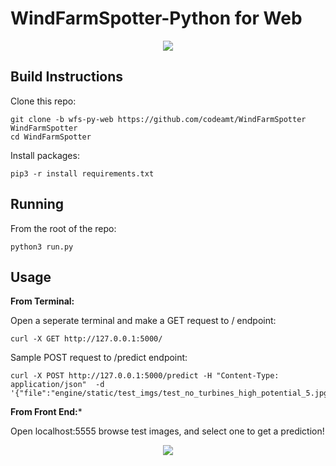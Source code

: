 # WindFarmSpotter-Python for Web 

<p align="center">
  <img src="https://ucarecdn.com/8a005294-8d27-40c0-b0d9-bc56e466f8eb/ScreenShot20191207at75241PM.png">
</p>




## Build Instructions 

Clone this repo:
```
git clone -b wfs-py-web https://github.com/codeamt/WindFarmSpotter WindFarmSpotter 
cd WindFarmSpotter
```

Install packages:
```
pip3 -r install requirements.txt 
```


## Running 

From the root of the repo:
```
python3 run.py
```


## Usage 


**From Terminal:**

Open a seperate terminal and make a GET request to / endpoint:
```
curl -X GET http://127.0.0.1:5000/
```

Sample POST request to /predict endpoint:
```
curl -X POST http://127.0.0.1:5000/predict -H "Content-Type: application/json"  -d '{"file":"engine/static/test_imgs/test_no_turbines_high_potential_5.jpg"}'
```

**From Front End:***

Open localhost:5555 browse test images, and select one to get a prediction!

<p align="center">
  <img src="https://ucarecdn.com/81e0d499-080c-497e-b761-81e95c02f371/ScreenShot20191207at75437PM.png">
</p>


